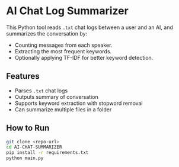 # AI Chat Log Summarizer

This Python tool reads `.txt` chat logs between a user and an AI, and summarizes the conversation by:
- Counting messages from each speaker.
- Extracting the most frequent keywords.
- Optionally applying TF-IDF for better keyword detection.

## Features
- Parses `.txt` chat logs
- Outputs summary of conversation
- Supports keyword extraction with stopword removal
- Can summarize multiple files in a folder

## How to Run

```bash
git clone <repo-url>
cd AI-CHAT-SUMMARIZER
pip install -r requirements.txt
python main.py
